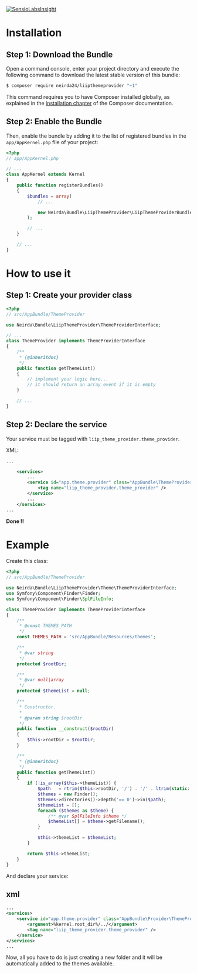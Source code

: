 [![SensioLabsInsight](https://insight.sensiolabs.com/projects/ecf43130-0672-4fb8-98b2-56a8f732421e/big.png)](https://insight.sensiolabs.com/projects/ecf43130-0672-4fb8-98b2-56a8f732421e)

Installation
============

Step 1: Download the Bundle
---------------------------

Open a command console, enter your project directory and execute the
following command to download the latest stable version of this bundle:

```bash
$ composer require neirda24/liipthemeprovider "~1"
```

This command requires you to have Composer installed globally, as explained
in the [installation chapter](https://getcomposer.org/doc/00-intro.md)
of the Composer documentation.

Step 2: Enable the Bundle
-------------------------

Then, enable the bundle by adding it to the list of registered bundles
in the `app/AppKernel.php` file of your project:

```php
<?php
// app/AppKernel.php

// ...
class AppKernel extends Kernel
{
    public function registerBundles()
    {
        $bundles = array(
            // ...

            new Neirda\Bundle\LiipThemeProvider\LiipThemeProviderBundle(),
        );

        // ...
    }

    // ...
}
```

How to use it
=============

Step 1: Create your provider class
----------------------------------

```php
<?php
// src/AppBundle/ThemeProvider

use Neirda\Bundle\LiipThemeProvider\ThemeProviderInterface;

// ...
class ThemeProvider implements ThemeProviderInterface
{
    /**
     * {@inheritdoc}
     */
    public function getThemeList()
    {
        // implement your logic here...
        // it should return an array event if it is empty
    }

    // ...
}
```

Step 2: Declare the service
---------------------------

Your service must be tagged with `liip_theme_provider.theme_provider`.

XML:
```xml
...

    <services>
        ...
        <service id="app.theme.provider" class="AppBundle\ThemeProvider\ThemeProvider">
            <tag name="liip_theme_provider.theme_provider" />
        </service>
        ...
    </services>
...
```

**Done !!**

Example
=======

Create this class:
 
```php
<?php
// src/AppBundle/ThemeProvider

use Neirda\Bundle\LiipThemeProvider\Theme\ThemeProviderInterface;
use Symfony\Component\Finder\Finder;
use Symfony\Component\Finder\SplFileInfo;

class ThemeProvider implements ThemeProviderInterface
{
    /**
     * @const THEMES_PATH
     */
    const THEMES_PATH = 'src/AppBundle/Resources/themes';

    /**
     * @var string
     */
    protected $rootDir;

    /**
     * @var null|array
     */
    protected $themeList = null;

    /**
     * Constructor.
     *
     * @param string $rootDir
     */
    public function __construct($rootDir)
    {
        $this->rootDir = $rootDir;
    }

    /**
     * {@inheritdoc}
     */
    public function getThemeList()
    {
        if (!is_array($this->themeList)) {
            $path   = rtrim($this->rootDir, '/') . '/' . ltrim(static::THEMES_PATH, '/');
            $themes = new Finder();
            $themes->directories()->depth('== 0')->in($path);
            $themeList = [];
            foreach ($themes as $theme) {
                /** @var SplFileInfo $theme */
                $themeList[] = $theme->getFilename();
            }

            $this->themeList = $themeList;
        }

        return $this->themeList;
    }
}
```

And declare your service:

xml
---

```xml
...
<services>
    <service id="app.theme.provider" class="AppBundle\Provider\ThemeProvider">
        <argument>%kernel.root_dir%/../</argument>
        <tag name="liip_theme_provider.theme_provider" />
    </service>
</services>
...
```

Now, all you have to do is just creating a new folder and it will be automatically added to the themes available.
